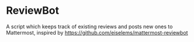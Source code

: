 # ReviewBot
A script which keeps track of existing reviews and posts new ones to Mattermost, inspired by https://github.com/eiselems/mattermost-reviewbot

